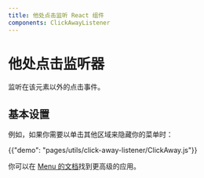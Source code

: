 ```yaml
---
title: 他处点击监听 React 组件
components: ClickAwayListener
---
```


# 他处点击监听器

<p class="description">监听在该元素以外的点击事件。</p>

## 基本设置

例如，如果你需要以单击其他区域来隐藏你的菜单时：

{{"demo": "pages/utils/click-away-listener/ClickAway.js"}}

你可以在 [Menu 的文档](/demos/menus/#menulist-composition)找到更高级的应用。
